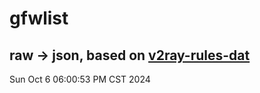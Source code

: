 # gfwlist
## raw -> json, based on [v2ray-rules-dat](https://github.com/Loyalsoldier/v2ray-rules-dat)
Sun Oct  6 06:00:53 PM CST 2024

